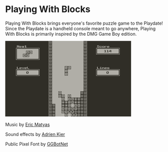 # Playing With Blocks

Playing With Blocks brings everyone's favorite puzzle game to the Playdate! Since the Playdate is a handheld console meant to go anywhere, Playing With Blocks is primarily inspired by the DMG Game Boy edition.

![Playing With Blocks](https://github.com/cwmiller/playing-with-blocks/blob/master/src-assets/screenshot.png?raw=true)

Music by [Eric Matyas](https://soundimage.org/) 

Sound effects by [Adrien Kjer](https://samplefocus.com/users/adrien-kjer/)

Public Pixel Font by [GGBotNet](https://www.ggbot.net/fonts/)